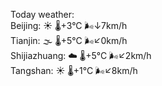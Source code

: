 Today weather:  
Beijing: ☀️   🌡️+3°C 🌬️↓7km/h  
Tianjin: 🌫  🌡️+5°C 🌬️↙0km/h  
Shijiazhuang: ☁️   🌡️+5°C 🌬️↙2km/h  
Tangshan: ☀️   🌡️+1°C 🌬️↙8km/h  
